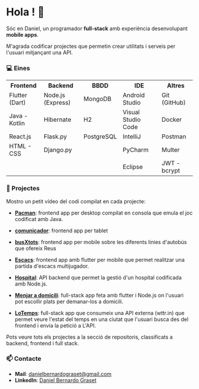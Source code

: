 # Hola ! 👋

Sóc en Daniel, un programador **full-stack** amb experiència desenvolupant **mobile apps**.  

M'agrada codificar projectes que permetin crear utilitats i serveis per l'usuari mitjançant una API.

### 💻 Eines

<table>
  <tr>
    <th><strong>Frontend</strong></th>
    <th><strong>Backend</strong></th>
    <th><strong>BBDD</strong></th>
    <th><strong>IDE</strong></th>
    <th><strong>Altres</strong></th>
  </tr>
  <tr>
    <td>Flutter (Dart)</td>
    <td>Node.js (Express)</td>
    <td>MongoDB</td>
    <td>Android Studio</td>
    <td>Git (GitHub)</td>
  </tr>
  <tr>
    <td>Java - Kotlin</td>
    <td>Hibernate</td>
    <td>H2</td>
    <td>Visual Studio Code</td>
    <td>Docker</td>
  </tr>
  <tr>
    <td>React.js</td>
    <td>Flask.py</td>
    <td>PostgreSQL</td>
    <td>IntelliJ</td>
    <td>Postman</td>
  </tr>
  <tr>
    <td>HTML - CSS</td>
    <td>Django.py</td>
    <td></td>
    <td>PyCharm</td>
    <td>Multer</td>
  </tr>  
  <tr>
    <td></td>
    <td></td>
    <td></td>
    <td>Eclipse</td>
    <td>JWT - bcrypt</td>
  </tr>
</table>


### 🚀 Projectes

Mostro un petit vídeo del codi compilat en cada projecte:

- **[Pacman](https://github.com/db110513/frontend/tree/main/java/jocs/jocs2D/pacman)**: frontend app per desktop compilat en consola que emula el joc codificat amb Java.
 
- **[comunicador](https://github.com/db110513/frontend/tree/main/java/jocs/jocs2D/pacman)**: frontend app per tablet

- **[busXtots](https://github.com/db110513/frontend/tree/main/java/jocs/jocs2D/pacman)**: frontend app per mobile sobre les diferents linies d'autobús que ofereix Reus
 
- **[Escacs](https://github.com/db110513/frontend/tree/main/flutter/escacs)**: frontend app amb flutter per mobile que permet realitzar una partida d'escacs multijugador.

- **[Hospital](https://github.com/db110513/backend/tree/main/APIs/.js/Node.js/hospital)**: API backend que permet la gestió d'un hospital codificada amb Node.js.

- **[Menjar a domicili](https://github.com/db110513/fullstack/tree/main/flutterNode.js/compraMenjar)**: full-stack app feta amb flutter i Node.js on l'usuari pot escollir plats per demanar-los a domicili.

- **[LoTemps](https://github.com/db110513/fullstack/tree/main/flutterNode.js/loTemps)**: full-stack app que consumeix una API externa (wttr.in) que permet veure l'estat del temps en una ciutat que l'usuari busca des del frontend i envia la petició a L'API.


Pots veure tots els projectes a la secció de repositoris, classificats a backend, frontend i full stack.

### 📫 Contacte

- **Mail**: danielbernardograset@gmail.com
- **LinkedIn**: [Daniel Bernardo Graset](https://www.linkedin.com/in/daniel-bernardo-graset-37b36827b/)
